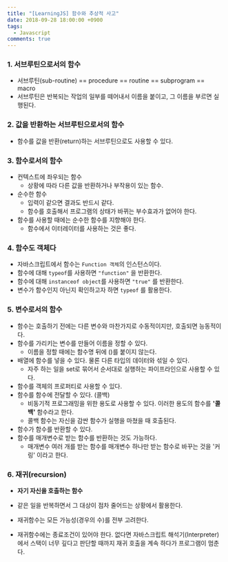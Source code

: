 ```yaml
---
title: "[LearningJS] 함수와 추상적 사고"
date: 2018-09-28 18:00:00 +0900
tags:
  - Javascript
comments: true
---
```


### 1. 서브루틴으로서의 함수

- 서브루틴(sub-routine) == procedure == routine == subprogram == macro
- 서브루틴은 반복되는 작업의 일부를 떼어내서 이름을 붙이고, 그 이름을 부르면 실행된다.

### 2. 값을 반환하는 서브루틴으로서의 함수

- 함수를 값을 반환(return)하는 서브루틴으로도 사용할 수 있다.

### 3. 함수로서의 함수

- 컨텍스트에 좌우되는 함수
  - 상황에 따라 다른 값을 반환하거나 부작용이 있는 함수.
- 순수한 함수
  - 입력이 같으면 결과도 반드시 같다.
  - 함수를 호출해서 프로그램의 상태가 바뀌는 부수효과가 없어야 한다.
- 함수를 사용할 때에는 순수한 함수를 지향해야 한다.
  - 함수에서 이터레이터를 사용하는 것은 좋다.

### 4. 함수도 객체다

- 자바스크립트에서 함수는 `Function 객체`의 인스턴스이다.
- 함수에 대해 `typeof`를 사용하면 `"function"` 을 반환한다.
- 함수에 대해 `instanceof object`를 사용하면 `"true"` 를 반환한다.
- 변수가 함수인지 아닌지 확인하고자 하면 `typeof` 를 활용한다.

### 5. 변수로서의 함수

- 함수는 호출하기 전에는 다른 변수와 마찬가지로 수동적이지만, 호출되면 능동적이다.
- 함수를 가리키는 변수를 만들어 이름을 정할 수 있다.
  - 이름을 정할 때에는 함수명 뒤에 ()를 붙이지 않는다.
- 배열에 함수를 넣을 수 있다. 물론 다른 타입의 데이터와 섞일 수 있다.
  - 자주 하는 일을 set로 묶어서 순서대로 실행하는 파이프라인으로 사용할 수 있다.
- 함수를 객체의 프로퍼티로 사용할 수 있다.
- 함수를 함수에 전달할 수 있다. (콜백)
  - 비동기적 프로그래밍을 위한 용도로 사용할 수 있다. 이러한 용도의 함수를 **'콜백'** 함수라고 한다.
  - 콜백 함수는 자신을 감싼 함수가 실행을 마쳤을 때 호출된다.
- 함수가 함수를 반환할 수 있다.
- 함수를 매개변수로 받는 함수를 반환하는 것도 가능하다.
  - 매개변수 여러 개를 받는 함수를 매개변수 하나만 받는 함수로 바꾸는 것을 '커링' 이라고 한다.

### 6. 재귀(recursion)

- **자기 자신을 호출하는 함수**

- 같은 일을 반복하면서 그 대상이 점차 줄어드는 상황에서 활용한다.
- 재귀함수는 모든 가능성(경우의 수)를 전부 고려한다.
- 재귀함수에는 종료조건이 있어야 한다. 없다면 자바스크립트 해석기(Interpreter)에서 스택이 너무 깊다고 판단할 때까지 재귀 호출을 계속 하다가 프로그램이 멈춘다.

